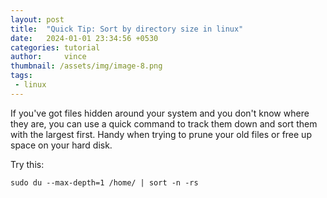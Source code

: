 ```yaml
---
layout: post
title:  "Quick Tip: Sort by directory size in linux"
date:   2024-01-01 23:34:56 +0530
categories: tutorial
author:     vince
thumbnail: /assets/img/image-8.png
tags:
 - linux
---
```


If you've got files hidden around your system and you don't know where they are, you can use a quick  command to track them down and sort them with the largest first. Handy when trying to prune your old  files or free up space on your hard disk.

Try this:

```
sudo du --max-depth=1 /home/ | sort -n -rs 
